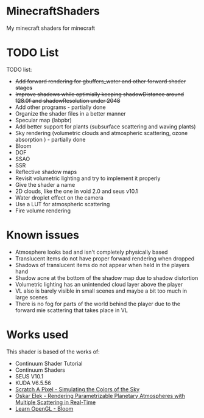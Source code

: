 # MinecraftShaders
My minecraft shaders for minecraft
# TODO List
TODO list:
- ~~Add forward rendering for gbuffers_water and other forward shader stages~~ 
- ~~Improve shadows while optimially keeping shadowDistance around 128.0f and shadowResolution under 2048~~
- Add other programs - partially done
- Organize the shader files in a better manner
- Specular map (labpbr)
- Add better support for plants (subsurface scattering and waving plants)
- Sky rendering (volumetric clouds and atmospheric scattering, ozone absorption ) - partially done
- Bloom
- DOF 
- SSAO
- SSR
- Reflective shadow maps
- Revisit volumetric lighting and try to implement it properly
- Give the shader a name
- 2D clouds, like the one in void 2.0 and seus v10.1
- Water droplet effect on the camera
- Use a LUT for atmospheric scattering
- Fire volume rendering
# Known issues
- Atmosphere looks bad and isn't completely physically based
- Translucent items do not have proper forward rendering when dropped
- Shadows of translucent items do not appear when held in the players hand
- Shadow acne at the bottom of the shadow map due to shadow distortion
- Volumetric lighting has an unintended cloud layer above the player
- VL also is barely visible in small scenes and maybe a bit too much in large scenes
- There is no fog for parts of the world behind the player due to the forward mie scattering that takes place in VL
# Works used
This shader is based of the works of:
- Continuum Shader Tutorial
- Continuum Shaders
- SEUS V10.1
- KUDA V6.5.56
- [Scratch A Pixel - Simulating the Colors of the Sky](https://www.scratchapixel.com/lessons/procedural-generation-virtual-worlds/simulating-sky/simulating-colors-of-the-sky)
- [Oskar Elek - Rendering Parametrizable Planetary Atmospheres with Multiple Scattering in Real-Time](http://www.klayge.org/material/4_0/Atmospheric/Rendering%20Parametrizable%20Planetary%20Atmospheres%20with%20Multiple%20Scattering%20in%20Real-Time.pdf) 
- [Learn OpenGL - Bloom](https://learnopengl.com/Advanced-Lighting/Bloom)
